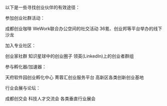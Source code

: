 以下是一些寻找创业伙伴的有效途径：

参加创业社群活动：


成都创业咖啡
WeWork联合办公空间的社交活动
36氪、创业邦等平台举办的线下沙龙


加入专业社区：


创业家社群
知识星球中的创业圈子
领英(LinkedIn)上的创业者群组


参与孵化器/加速器：


天府软件园创业孵化中心
菁蓉汇创业服务平台
高新区各类创新创业基地


行业会展与论坛：


成都创交会
科技人才交流会
各类垂直行业展会
